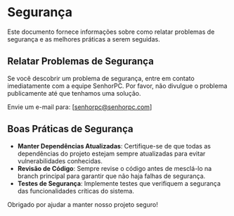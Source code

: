 # Segurança

Este documento fornece informações sobre como relatar problemas de segurança e as melhores práticas a serem seguidas.

## Relatar Problemas de Segurança

Se você descobrir um problema de segurança, entre em contato imediatamente com a equipe SenhorPC. Por favor, não divulgue o problema publicamente até que tenhamos uma solução.

Envie um e-mail para: [senhorpc@senhorpc.com]

## Boas Práticas de Segurança

- **Manter Dependências Atualizadas**: Certifique-se de que todas as dependências do projeto estejam sempre atualizadas para evitar vulnerabilidades conhecidas.
- **Revisão de Código**: Sempre revise o código antes de mesclá-lo na branch principal para garantir que não haja falhas de segurança.
- **Testes de Segurança**: Implemente testes que verifiquem a segurança das funcionalidades críticas do sistema.

Obrigado por ajudar a manter nosso projeto seguro!
